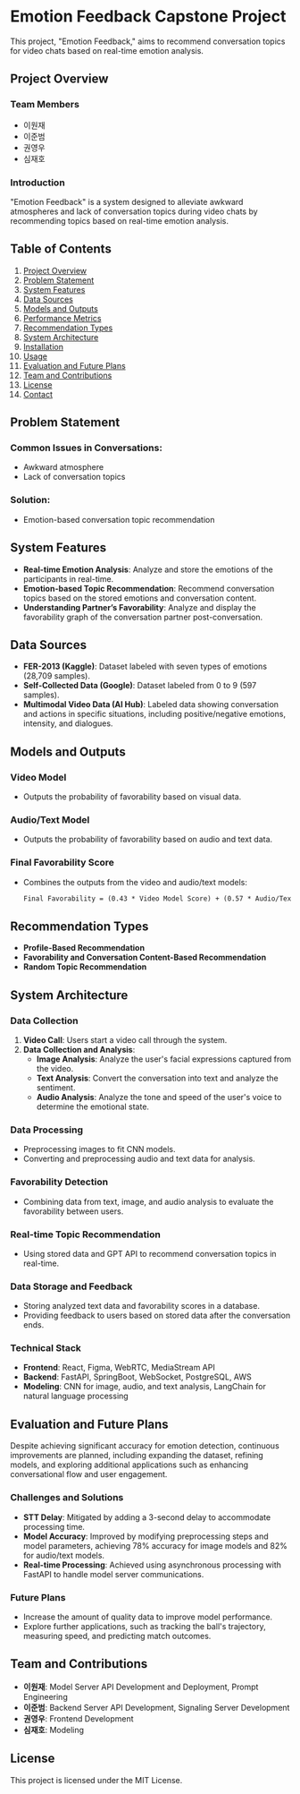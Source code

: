 # Emotion Feedback Capstone Project

This project, "Emotion Feedback," aims to recommend conversation topics for video chats based on real-time emotion analysis.

## Project Overview

### Team Members
- 이원재
- 이준범
- 권영우
- 심재호

### Introduction
"Emotion Feedback" is a system designed to alleviate awkward atmospheres and lack of conversation topics during video chats by recommending topics based on real-time emotion analysis.

## Table of Contents

1. [Project Overview](#project-overview)
2. [Problem Statement](#problem-statement)
3. [System Features](#system-features)
4. [Data Sources](#data-sources)
5. [Models and Outputs](#models-and-outputs)
6. [Performance Metrics](#performance-metrics)
7. [Recommendation Types](#recommendation-types)
8. [System Architecture](#system-architecture)
9. [Installation](#installation)
10. [Usage](#usage)
11. [Evaluation and Future Plans](#evaluation-and-future-plans)
12. [Team and Contributions](#team-and-contributions)
13. [License](#license)
14. [Contact](#contact)

## Problem Statement

### Common Issues in Conversations:
- Awkward atmosphere
- Lack of conversation topics

### Solution:
- Emotion-based conversation topic recommendation

## System Features

- **Real-time Emotion Analysis**: Analyze and store the emotions of the participants in real-time.
- **Emotion-based Topic Recommendation**: Recommend conversation topics based on the stored emotions and conversation content.
- **Understanding Partner’s Favorability**: Analyze and display the favorability graph of the conversation partner post-conversation.

## Data Sources

- **FER-2013 (Kaggle)**: Dataset labeled with seven types of emotions (28,709 samples).
- **Self-Collected Data (Google)**: Dataset labeled from 0 to 9 (597 samples).
- **Multimodal Video Data (AI Hub)**: Labeled data showing conversation and actions in specific situations, including positive/negative emotions, intensity, and dialogues.

## Models and Outputs

### Video Model
- Outputs the probability of favorability based on visual data.

### Audio/Text Model
- Outputs the probability of favorability based on audio and text data.

### Final Favorability Score
- Combines the outputs from the video and audio/text models:
  ```markdown
  Final Favorability = (0.43 * Video Model Score) + (0.57 * Audio/Text Model Score)
## Recommendation Types

- **Profile-Based Recommendation**
- **Favorability and Conversation Content-Based Recommendation**
- **Random Topic Recommendation**

## System Architecture

### Data Collection

1. **Video Call**: Users start a video call through the system.
2. **Data Collection and Analysis**:
   - **Image Analysis**: Analyze the user's facial expressions captured from the video.
   - **Text Analysis**: Convert the conversation into text and analyze the sentiment.
   - **Audio Analysis**: Analyze the tone and speed of the user's voice to determine the emotional state.

### Data Processing

- Preprocessing images to fit CNN models.
- Converting and preprocessing audio and text data for analysis.

### Favorability Detection

- Combining data from text, image, and audio analysis to evaluate the favorability between users.

### Real-time Topic Recommendation

- Using stored data and GPT API to recommend conversation topics in real-time.

### Data Storage and Feedback

- Storing analyzed text data and favorability scores in a database.
- Providing feedback to users based on stored data after the conversation ends.

### Technical Stack

- **Frontend**: React, Figma, WebRTC, MediaStream API
- **Backend**: FastAPI, SpringBoot, WebSocket, PostgreSQL, AWS
- **Modeling**: CNN for image, audio, and text analysis, LangChain for natural language processing

## Evaluation and Future Plans

Despite achieving significant accuracy for emotion detection, continuous improvements are planned, including expanding the dataset, refining models, and exploring additional applications such as enhancing conversational flow and user engagement.

### Challenges and Solutions

- **STT Delay**: Mitigated by adding a 3-second delay to accommodate processing time.
- **Model Accuracy**: Improved by modifying preprocessing steps and model parameters, achieving 78% accuracy for image models and 82% for audio/text models.
- **Real-time Processing**: Achieved using asynchronous processing with FastAPI to handle model server communications.

### Future Plans

- Increase the amount of quality data to improve model performance.
- Explore further applications, such as tracking the ball's trajectory, measuring speed, and predicting match outcomes.

## Team and Contributions

- **이원재**: Model Server API Development and Deployment, Prompt Engineering
- **이준범**: Backend Server API Development, Signaling Server Development
- **권영우**: Frontend Development
- **심재호**: Modeling

## License

This project is licensed under the MIT License.
